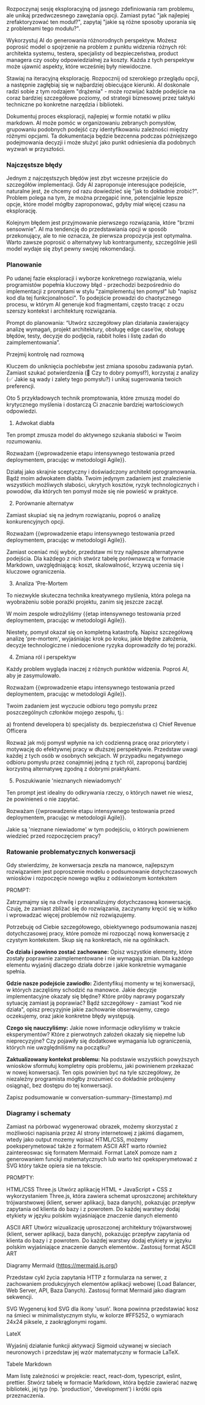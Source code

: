 Rozpoczynaj sesję eksploracyjną od jasnego zdefiniowania ram problemu, ale unikaj przedwczesnego zawężania opcji. Zamiast pytać "jak najlepiej zrefaktoryzować ten moduł?", zapytaj "jakie są różne sposoby uporania się z problemami tego modułu?".

Wykorzystuj AI do generowania różnorodnych perspektyw. Możesz poprosić model o spojrzenie na problem z punktu widzenia różnych ról: architekta systemu, testera, specjalisty od bezpieczeństwa, product managera czy osoby odpowiedzialnej za koszty. Każda z tych perspektyw może ujawnić aspekty, które wcześniej były niewidoczne.

Stawiaj na iteracyjną eksplorację. Rozpocznij od szerokiego przeglądu opcji, a następnie zagłębiaj się w najbardziej obiecujące kierunki. AI doskonale radzi sobie z tym rodzajem "drążenia" - może rozwijać każde podejście na coraz bardziej szczegółowe poziomy, od strategii biznesowej przez taktyki techniczne po konkretne narzędzia i biblioteki.

Dokumentuj proces eksploracji, najlepiej w formie notatki w pliku markdown. AI może pomóc w organizowaniu zebranych pomysłów, grupowaniu podobnych podejść czy identyfikowaniu zależności między różnymi opcjami. Ta dokumentacja będzie bezcenna podczas późniejszego podejmowania decyzji i może służyć jako punkt odniesienia dla podobnych wyzwań w przyszłości.

### Najczęstsze błędy

Jednym z najczęstszych błędów jest zbyt wczesne przejście do szczegółów implementacji. Gdy AI zaproponuje interesujące podejście, naturalne jest, że chcemy od razu dowiedzieć się "jak to dokładnie zrobić?". Problem polega na tym, że można przegapić inne, potencjalnie lepsze opcje, które model mógłby zaproponować, gdyby miał więcej czasu na eksplorację.

Kolejnym błędem jest przyjmowanie pierwszego rozwiązania, które "brzmi sensownie". AI ma tendencję do przedstawiania opcji w sposób przekonujący, ale to nie oznacza, że pierwsza propozycja jest optymalna. Warto zawsze poprosić o alternatywy lub kontrargumenty, szczególnie jeśli model wydaje się zbyt pewny swojej rekomendacji.

### Planowanie

Po udanej fazie eksploracji i wyborze konkretnego rozwiązania, wielu programistów popełnia kluczowy błąd - przechodzi bezpośrednio do implementacji z promptami w stylu "zaimplementuj ten pomysł" lub "napisz kod dla tej funkcjonalności". To podejście prowadzi do chaotycznego procesu, w którym AI generuje kod fragmentami, często tracąc z oczu szerszy kontekst i architekturę rozwiązania.

Prompt do planowania:
“Utwórz szczegółowy plan działania zawierający analizę wymagań, projekt architektury, obsługę edge case’ów, obsługę błędów, testy, decyzje do podjęcia, rabbit holes i listę zadań do zaimplementowania”.

Przejmij kontrolę nad rozmową

Kluczem do uniknięcia pochlebstw jest zmiana sposobu zadawania pytań. Zamiast szukać potwierdzenia (🛑 Czy to dobry pomysł?), korzystaj z analizy (✅ Jakie są wady i zalety tego pomysłu?) i unikaj sugerowania twoich preferencji.

Oto 5 przykładowych technik promptowania, które zmuszą model do krytycznego myślenia i dostarczą Ci znacznie bardziej wartościowych odpowiedzi.

1. Adwokat diabła

Ten prompt zmusza model do aktywnego szukania słabości w Twoim rozumowaniu.

Rozważam {{wprowadzenie etapu intensywnego testowania przed deploymentem, pracując w metodologii Agile}}.

Działaj jako skrajnie sceptyczny i doświadczony architekt oprogramowania. Bądź moim adwokatem diabła. Twoim jedynym zadaniem jest znalezienie wszystkich możliwych słabości, ukrytych kosztów, ryzyk technologicznych i powodów, dla których ten pomysł może się nie powieść w praktyce.

2. Porównanie alternatyw

Zamiast skupiać się na jednym rozwiązaniu, poproś o analizę konkurencyjnych opcji.

Rozważam {{wprowadzenie etapu intensywnego testowania przed deploymentem, pracując w metodologii Agile}}.

Zamiast oceniać mój wybór, przedstaw mi trzy najlepsze alternatywne podejścia. Dla każdego z nich stwórz tabelę porównawczą w formacie Markdown, uwzględniającą: koszt, skalowalność, krzywą uczenia się i kluczowe ograniczenia.

3. Analiza 'Pre-Mortem

To niezwykle skuteczna technika kreatywnego myślenia, która polega na wyobrażeniu sobie porażki projektu, zanim się jeszcze zaczął.

W moim zespole wdrożyliśmy {{etap intensywnego testowania przed deploymentem, pracując w metodologii Agile}}.

Niestety, pomysł okazał się on kompletną katastrofą. Napisz szczegółową analizę 'pre-mortem', wyjaśniając krok po kroku, jakie błędne założenia, decyzje technologiczne i niedocenione ryzyka doprowadziły do tej porażki.

4. Zmiana ról i perspektyw

Każdy problem wygląda inaczej z różnych punktów widzenia. Poproś AI, aby je zasymulowało.

Rozważam {{wprowadzenie etapu intensywnego testowania przed deploymentem, pracując w metodologii Agile}}.

Twoim zadaniem jest wyczucie odbioru tego pomysłu przez poszczególnych członków mojego zespołu, tj.:

a) frontend developera
b) specjalisty ds. bezpieczeństwa
c) Chief Revenue Officera

Rozważ jak mój pomysł wpłynie na ich codzienną pracę oraz priorytety i motywację do efektywnej pracy w dłuższej perspektywie. Przedstaw uwagi każdej z tych osób w osobnych sekcjach. W przypadku negatywnego odbioru pomysłu przez conajmniej jedną z tych ról, zaproponuj bardziej korzystną alternatywę zgodną z dobrymi praktykami.

5. Poszukiwanie 'nieznanych niewiadomych'

Ten prompt jest idealny do odkrywania rzeczy, o których nawet nie wiesz, że powinieneś o nie zapytać.

Rozważam {{wprowadzenie etapu intensywnego testowania przed deploymentem, pracując w metodologii Agile}}.

Jakie są 'nieznane niewiadome' w tym podejściu, o których powinienem wiedzieć przed rozpoczęciem pracy?

### Ratowanie problematycznych konwersacji

Gdy stwierdzimy, że konwersacja zeszła na manowce, najlepszym rozwiązaniem jest poproszenie modelu o podsumowanie dotychczasowych wniosków i rozpoczęcie nowego wątku z odświeżonym kontekstem

PROMPT:

Zatrzymajmy się na chwilę i przeanalizujmy dotychczasową konwersację. Czuję, że zamiast zbliżać się do rozwiązania, zaczynamy kręcić się w kółko i wprowadzać więcej problemów niż rozwiązujemy.

Potrzebuję od Ciebie szczegółowego, obiektywnego podsumowania naszej dotychczasowej pracy, które pomoże mi rozpocząć nową konwersację z czystym kontekstem. Skup się na konkretach, nie na ogólnikach.

**Co działa i powinno zostać zachowane:**
Opisz wszystkie elementy, które zostały poprawnie zaimplementowane i nie wymagają zmian. Dla każdego elementu wyjaśnij dlaczego działa dobrze i jakie konkretnie wymaganie spełnia.

**Gdzie nasze podejście zawiodło:**
Zidentyfikuj momenty w tej konwersacji, w których zaczęliśmy schodzić na manowce. Jakie decyzje implementacyjne okazały się błędne? Które próby naprawy pogarszały sytuację zamiast ją poprawiać? Bądź szczegółowy - zamiast "kod nie działa", opisz precyzyjnie jakie zachowanie obserwujemy, czego oczekujemy, oraz jakie konkretne błędy występują.

**Czego się nauczyliśmy:**
Jakie nowe informacje odkryliśmy w trakcie eksperymentów? Które z pierwotnych założeń okazały się niepełne lub nieprecyzyjne? Czy pojawiły się dodatkowe wymagania lub ograniczenia, których nie uwzględniliśmy na początku?

**Zaktualizowany kontekst problemu:**
Na podstawie wszystkich powyższych wniosków sformułuj kompletny opis problemu, jaki powinienem przekazać w nowej konwersacji. Ten opis powinien być na tyle szczegółowy, że niezależny programista mógłby zrozumieć co dokładnie próbujemy osiągnąć, bez dostępu do tej konwersacji.

Zapisz podsumowanie w conversation-summary-{timestamp}.md

### Diagramy i schematy

Zamiast na pórbować wygenerować obrazek, możemy skorzystać z możliwości napisania przez AI strony internetowej z jakimś diagamem, wtedy jako output mozemy wpisać HTML/CSS, możemy poeksperymetować także z formatem ASCII ART warto również zaintereoswac się formatem Mermaid. Format LateX pomoze nam z generowaniem funckji matematycznych lub warto też opeksperymetować z SVG który także opiera sie na tekscie.

PROMPTY:

HTML/CSS Three.js
Utwórz aplikację HTML + JavaScript + CSS z wykorzystaniem Three.js, która zawiera schemat uproszczonej architektury trójwarstwowej (klient, serwer aplikacji, baza danych), pokazując przepływ zapytania od klienta do bazy i z powrotem. Do każdej warstwy dodaj etykiety w języku polskim wyjaśniające znaczenie danych elementó

ASCII ART
Utwórz wizualizację uproszczonej architektury trójwarstwowej (klient, serwer aplikacji, baza danych), pokazując przepływ zapytania od klienta do bazy i z powrotem. Do każdej warstwy dodaj etykiety w języku polskim wyjaśniające znaczenie danych elementów.. Zastosuj format ASCII ART

Diagramy Mermaid (https://mermaid.js.org/)

Przedstaw cykl życia zapytania HTTP z formularza na serwer, z zachowaniem produkcyjnych elementów aplikacji webowej (Load Balancer, Web Server, API, Baza Danych). Zastosuj format Mermaid jako diagram sekwencji.

SVG
Wygeneruj kod SVG dla ikony 'usuń'. Ikona powinna przedstawiać kosz na śmieci w minimalistycznym stylu, w kolorze #FF5252, o wymiarach 24x24 piksele, z zaokrąglonymi rogami.

LateX

Wyjaśnij działanie funkcji aktywacji Sigmoid używanej w sieciach neuronowych i przedstaw jej wzór matematyczny w formacie LaTeX.

Tabele Markdown

Mam listę zależności w projekcie: react, react-dom, typescript, eslint, prettier. Stwórz tabelę w formacie Markdown, która będzie zawierać nazwę biblioteki, jej typ (np. 'production', 'development') i krótki opis przeznaczenia.

